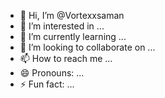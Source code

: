 - 👋 Hi, I’m @Vortexxsaman
- 👀 I’m interested in ...
- 🌱 I’m currently learning ...
- 💞️ I’m looking to collaborate on ...
- 📫 How to reach me ...
- 😄 Pronouns: ...
- ⚡ Fun fact: ...

<!---
Vortexxsaman/Vortexxsaman is a ✨ special ✨ repository because its `README.md` (this file) appears on your GitHub profile.
You can click the Preview link to take a look at your changes.
--->
